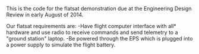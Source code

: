 This is the code for the flatsat demonstration due at the Engineering Design Review in early August of 
2014. 

Our flatsat requirements are:
-Have flight computer interface with all* hardware and use radio to receive commands and send telemetry
      to a "ground station" laptop.
-Be powered through the EPS which is plugged into a power supply to simulate the flight battery.